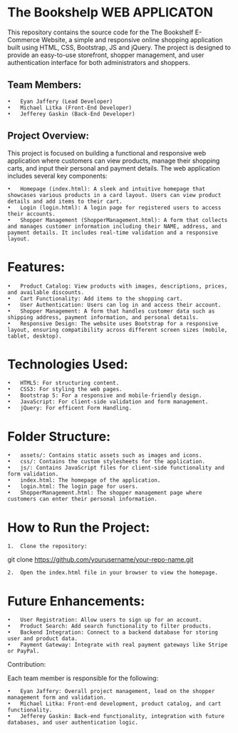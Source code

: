 # **The Bookshelp WEB APPLICATON**

This repository contains the source code for the The Bookshelf E-Commerce Website, a simple and responsive online shopping application built using HTML, CSS, Bootstrap, JS and jQuery. The project is designed to provide an easy-to-use storefront, shopper management, and user authentication interface for both administrators and shoppers.

## Team Members:

	•	Eyan Jaffery (Lead Developer)
	•	Michael Litka (Front-End Developer)
	•	Jefferey Gaskin (Back-End Developer)

## Project Overview:

This project is focused on building a functional and responsive web application where customers can view products, manage their shopping carts, and input their personal and payment details. The web application includes several key components:

	•	Homepage (index.html): A sleek and intuitive homepage that showcases various products in a card layout. Users can view product details and add items to their cart.
	•	Login (login.html): A login page for registered users to access their accounts.
	•	Shopper Management (ShopperManagement.html): A form that collects and manages customer information including their NAME, address, and payment details. It includes real-time validation and a responsive layout.

# Features:

	•	Product Catalog: View products with images, descriptions, prices, and available discounts.
	•	Cart Functionality: Add items to the shopping cart.
	•	User Authentication: Users can log in and access their account.
	•	Shopper Management: A form that handles customer data such as shipping address, payment information, and personal details.
	•	Responsive Design: The website uses Bootstrap for a responsive layout, ensuring compatibility across different screen sizes (mobile, tablet, desktop).

# Technologies Used:

	•	HTML5: For structuring content.
	•	CSS3: For styling the web pages.
	•	Bootstrap 5: For a responsive and mobile-friendly design.
	•	JavaScript: For client-side validation and form management.
 	•	jQuery: For efficent Form Handling.

# Folder Structure:

	•	assets/: Contains static assets such as images and icons.
	•	css/: Contains the custom stylesheets for the application.
	•	js/: Contains JavaScript files for client-side functionality and form validation.
	•	index.html: The homepage of the application.
	•	login.html: The login page for users.
	•	ShopperManagement.html: The shopper management page where customers can enter their personal information.

# How to Run the Project:

	1.	Clone the repository:

git clone https://github.com/yourusername/your-repo-name.git

	2.	Open the index.html file in your browser to view the homepage.

# Future Enhancements:

	•	User Registration: Allow users to sign up for an account.
	•	Product Search: Add search functionality to filter products.
	•	Backend Integration: Connect to a backend database for storing user and product data.
	•	Payment Gateway: Integrate with real payment gateways like Stripe or PayPal.

Contribution:

Each team member is responsible for the following:

	•	Eyan Jaffery: Overall project management, lead on the shopper management form and validation.
	•	Michael Litka: Front-end development, product catalog, and cart functionality.
	•	Jefferey Gaskin: Back-end functionality, integration with future databases, and user authentication logic.
